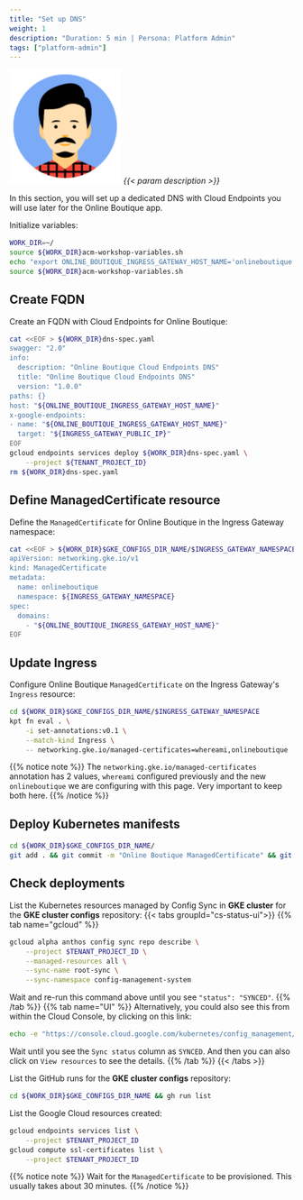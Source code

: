 ```yaml
---
title: "Set up DNS"
weight: 1
description: "Duration: 5 min | Persona: Platform Admin"
tags: ["platform-admin"]
---
```

![Platform Admin](/images/platform-admin.png)
_{{< param description >}}_

In this section, you will set up a dedicated DNS with Cloud Endpoints you will use later for the Online Boutique app.

Initialize variables:
```Bash
WORK_DIR=~/
source ${WORK_DIR}acm-workshop-variables.sh
echo "export ONLINE_BOUTIQUE_INGRESS_GATEWAY_HOST_NAME='onlineboutique.endpoints.${TENANT_PROJECT_ID}.cloud.goog'" >> ${WORK_DIR}acm-workshop-variables.sh
source ${WORK_DIR}acm-workshop-variables.sh
```

## Create FQDN

Create an FQDN with Cloud Endpoints for Online Boutique:
```Bash
cat <<EOF > ${WORK_DIR}dns-spec.yaml
swagger: "2.0"
info:
  description: "Online Boutique Cloud Endpoints DNS"
  title: "Online Boutique Cloud Endpoints DNS"
  version: "1.0.0"
paths: {}
host: "${ONLINE_BOUTIQUE_INGRESS_GATEWAY_HOST_NAME}"
x-google-endpoints:
- name: "${ONLINE_BOUTIQUE_INGRESS_GATEWAY_HOST_NAME}"
  target: "${INGRESS_GATEWAY_PUBLIC_IP}"
EOF
gcloud endpoints services deploy ${WORK_DIR}dns-spec.yaml \
    --project ${TENANT_PROJECT_ID}
rm ${WORK_DIR}dns-spec.yaml
```

## Define ManagedCertificate resource

Define the `ManagedCertificate` for Online Boutique in the Ingress Gateway namespace:
```Bash
cat <<EOF > ${WORK_DIR}$GKE_CONFIGS_DIR_NAME/$INGRESS_GATEWAY_NAMESPACE/managedcertificate-onlineboutique.yaml
apiVersion: networking.gke.io/v1
kind: ManagedCertificate
metadata:
  name: onlineboutique
  namespace: ${INGRESS_GATEWAY_NAMESPACE}
spec:
  domains:
    - "${ONLINE_BOUTIQUE_INGRESS_GATEWAY_HOST_NAME}"
EOF
```

## Update Ingress

Configure Online Boutique `ManagedCertificate` on the Ingress Gateway's `Ingress` resource:
```Bash
cd ${WORK_DIR}$GKE_CONFIGS_DIR_NAME/$INGRESS_GATEWAY_NAMESPACE
kpt fn eval . \
    -i set-annotations:v0.1 \
    --match-kind Ingress \
    -- networking.gke.io/managed-certificates=whereami,onlineboutique
```
{{% notice note %}}
The `networking.gke.io/managed-certificates` annotation has 2 values, `whereami` configured previously and the new `onlineboutique` we are configuring with this page. Very important to keep both here.
{{% /notice %}}

## Deploy Kubernetes manifests

```Bash
cd ${WORK_DIR}$GKE_CONFIGS_DIR_NAME/
git add . && git commit -m "Online Boutique ManagedCertificate" && git push origin main
```

## Check deployments

List the Kubernetes resources managed by Config Sync in **GKE cluster** for the **GKE cluster configs** repository:
{{< tabs groupId="cs-status-ui">}}
{{% tab name="gcloud" %}}
```Bash
gcloud alpha anthos config sync repo describe \
    --project $TENANT_PROJECT_ID \
    --managed-resources all \
    --sync-name root-sync \
    --sync-namespace config-management-system
```
Wait and re-run this command above until you see `"status": "SYNCED"`.
{{% /tab %}}
{{% tab name="UI" %}}
Alternatively, you could also see this from within the Cloud Console, by clicking on this link:
```Bash
echo -e "https://console.cloud.google.com/kubernetes/config_management/status?clusterName=${GKE_NAME}&id=${GKE_NAME}&project=${TENANT_PROJECT_ID}"
```
Wait until you see the `Sync status` column as `SYNCED`. And then you can also click on `View resources` to see the details.
{{% /tab %}}
{{< /tabs >}}

List the GitHub runs for the **GKE cluster configs** repository:
```Bash
cd ${WORK_DIR}$GKE_CONFIGS_DIR_NAME && gh run list
```

List the Google Cloud resources created:
```Bash
gcloud endpoints services list \
    --project $TENANT_PROJECT_ID
gcloud compute ssl-certificates list \
    --project $TENANT_PROJECT_ID
```
{{% notice note %}}
Wait for the `ManagedCertificate` to be provisioned. This usually takes about 30 minutes.
{{% /notice %}}